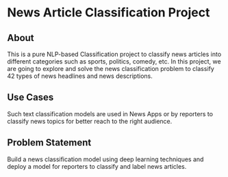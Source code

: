 # News Article Classification Project

## About
This is a pure NLP-based Classification project to classify news articles into different categories such as sports, politics, comedy, etc.
In this project, we are going to explore and solve the news classification problem to classify 42 types of news headlines and news descriptions.

## Use Cases
Such text classification models are used in News Apps or by reporters to classify news topics for better reach to the right audience.

## Problem Statement
Build a news classification model using deep learning techniques and deploy a model for reporters to classify and label news articles.


